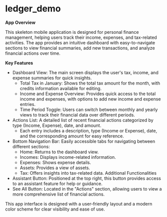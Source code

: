 # ledger_demo

**App Overview**

This skeleton mobile application is designed for personal finance management, helping users track their income, expenses, and tax-related activities. The app provides an intuitive dashboard with easy-to-navigate sections to view financial summaries, add new transactions, and analyze financial actions over time.

**Key Features**

* Dashboard View: The main screen displays the user's tax, income, and expense summaries for quick insights.
    * Total Tax in January: Shows the total tax amount for the month, with credits information available for editing.
    * Income and Expense Overview: Provides quick access to the total income and expenses, with options to add new income and expense entries.
    * Time Period Toggle: Users can switch between monthly and yearly views to track their financial data over different periods.
* Actions List: A detailed list of recent financial actions categorized by type (Income, Expense), date, and amount.
    * Each entry includes a description, type (Income or Expense), date, and the corresponding amount for easy reference.
* Bottom Navigation Bar: Easily accessible tabs for navigating between different sections:
    * Home: Returns to the dashboard view.
    * Incomes: Displays income-related information.
    * Expenses: Shows expense details.
    * Assets: Provides a view of assets.
    * Tax: Offers insights into tax-related data.
Additional Functionalities
* Assistant Button: Positioned at the top right, this button provides access to an assistant feature for help or guidance.
* See All Button: Located in the "Actions" section, allowing users to view a more comprehensive list of financial actions.
  
This app interface is designed with a user-friendly layout and a modern color scheme for clear visibility and ease of use.
